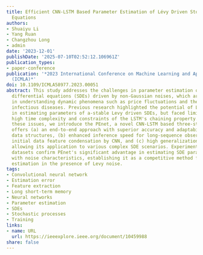 ```yaml
---
title: Efficient CNN-LSTM Based Parameter Estimation of Lévy Driven Stochastic Differential
  Equations
authors:
- Shuaiyu Li
- Yang Ruan
- Changzhou Long
- admin
date: '2023-12-01'
publishDate: '2025-07-10T02:52:12.106961Z'
publication_types:
- paper-conference
publication: '*2023 International Conference on Machine Learning and Applications
  (ICMLA)*'
doi: 10.1109/ICMLA58977.2023.00051
abstract: This study addresses the challenges in parameter estimation of stochastic
  differential equations (SDEs) driven by non-Gaussian noises, which are critical
  in understanding dynamic phenomena such as price fluctuations and the spread of
  infectious diseases. Previous research highlighted the potential of LSTM networks
  in estimating parameters of a-stable Levy driven SDEs, but faced limitations including
  high time complexity and constraints of the LSTM's chaining property. To mitigate
  these issues, we introduce the PEnet, a novel CNN-LSTM based three-stage model that
  offers (a) an end-to-end approach with superior accuracy and adaptability to varying
  data structures, (b) enhanced inference speed for long-sequence observations through
  initial data feature condensation by CNN, and (c) high generalization capability,
  allowing its application to various complex SDE scenarios. Experiments on synthetic
  datasets confirm PEnet's significant advantage in estimating SDE parameters associated
  with noise characteristics, establishing it as a competitive method for SDE parameter
  estimation in the presence of Levy noise.
tags:
- Convolutional neural network
- Estimation error
- Feature extraction
- Long short-term memory
- Neural networks
- Parameter estimation
- SDEs
- Stochastic processes
- Training
links:
- name: URL
  url: https://ieeexplore.ieee.org/document/10459988
share: false
---
```

